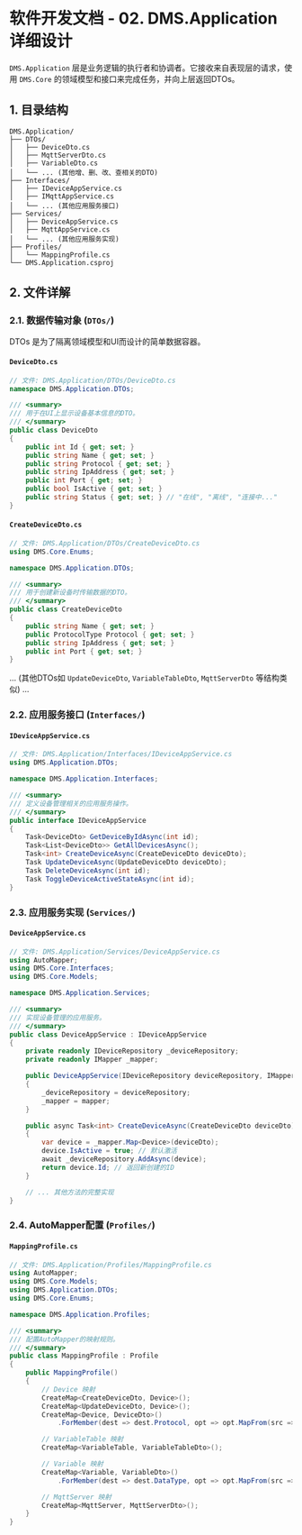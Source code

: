 # 软件开发文档 - 02. DMS.Application 详细设计

`DMS.Application` 层是业务逻辑的执行者和协调者。它接收来自表现层的请求，使用 `DMS.Core` 的领域模型和接口来完成任务，并向上层返回DTOs。

## 1. 目录结构

```
DMS.Application/
├── DTOs/
│   ├── DeviceDto.cs
│   ├── MqttServerDto.cs
│   ├── VariableDto.cs
│   └── ... (其他增、删、改、查相关的DTO)
├── Interfaces/
│   ├── IDeviceAppService.cs
│   ├── IMqttAppService.cs
│   └── ... (其他应用服务接口)
├── Services/
│   ├── DeviceAppService.cs
│   ├── MqttAppService.cs
│   └── ... (其他应用服务实现)
├── Profiles/
│   └── MappingProfile.cs
└── DMS.Application.csproj
```

## 2. 文件详解

### 2.1. 数据传输对象 (`DTOs/`)

DTOs 是为了隔离领域模型和UI而设计的简单数据容器。

#### `DeviceDto.cs`

```csharp
// 文件: DMS.Application/DTOs/DeviceDto.cs
namespace DMS.Application.DTOs;

/// <summary>
/// 用于在UI上显示设备基本信息的DTO。
/// </summary>
public class DeviceDto
{
    public int Id { get; set; }
    public string Name { get; set; }
    public string Protocol { get; set; }
    public string IpAddress { get; set; }
    public int Port { get; set; }
    public bool IsActive { get; set; }
    public string Status { get; set; } // "在线", "离线", "连接中..."
}
```

#### `CreateDeviceDto.cs`

```csharp
// 文件: DMS.Application/DTOs/CreateDeviceDto.cs
using DMS.Core.Enums;

namespace DMS.Application.DTOs;

/// <summary>
/// 用于创建新设备时传输数据的DTO。
/// </summary>
public class CreateDeviceDto
{
    public string Name { get; set; }
    public ProtocolType Protocol { get; set; }
    public string IpAddress { get; set; }
    public int Port { get; set; }
}
```

... (其他DTOs如 `UpdateDeviceDto`, `VariableTableDto`, `MqttServerDto` 等结构类似) ...

### 2.2. 应用服务接口 (`Interfaces/`)

#### `IDeviceAppService.cs`

```csharp
// 文件: DMS.Application/Interfaces/IDeviceAppService.cs
using DMS.Application.DTOs;

namespace DMS.Application.Interfaces;

/// <summary>
/// 定义设备管理相关的应用服务操作。
/// </summary>
public interface IDeviceAppService
{
    Task<DeviceDto> GetDeviceByIdAsync(int id);
    Task<List<DeviceDto>> GetAllDevicesAsync();
    Task<int> CreateDeviceAsync(CreateDeviceDto deviceDto);
    Task UpdateDeviceAsync(UpdateDeviceDto deviceDto);
    Task DeleteDeviceAsync(int id);
    Task ToggleDeviceActiveStateAsync(int id);
}
```

### 2.3. 应用服务实现 (`Services/`)

#### `DeviceAppService.cs`

```csharp
// 文件: DMS.Application/Services/DeviceAppService.cs
using AutoMapper;
using DMS.Core.Interfaces;
using DMS.Core.Models;

namespace DMS.Application.Services;

/// <summary>
/// 实现设备管理的应用服务。
/// </summary>
public class DeviceAppService : IDeviceAppService
{
    private readonly IDeviceRepository _deviceRepository;
    private readonly IMapper _mapper;

    public DeviceAppService(IDeviceRepository deviceRepository, IMapper mapper)
    {
        _deviceRepository = deviceRepository;
        _mapper = mapper;
    }

    public async Task<int> CreateDeviceAsync(CreateDeviceDto deviceDto)
    {
        var device = _mapper.Map<Device>(deviceDto);
        device.IsActive = true; // 默认激活
        await _deviceRepository.AddAsync(device);
        return device.Id; // 返回新创建的ID
    }

    // ... 其他方法的完整实现
}
```

### 2.4. AutoMapper配置 (`Profiles/`)

#### `MappingProfile.cs`

```csharp
// 文件: DMS.Application/Profiles/MappingProfile.cs
using AutoMapper;
using DMS.Core.Models;
using DMS.Application.DTOs;
using DMS.Core.Enums;

namespace DMS.Application.Profiles;

/// <summary>
/// 配置AutoMapper的映射规则。
/// </summary>
public class MappingProfile : Profile
{
    public MappingProfile()
    {
        // Device 映射
        CreateMap<CreateDeviceDto, Device>();
        CreateMap<UpdateDeviceDto, Device>();
        CreateMap<Device, DeviceDto>()
            .ForMember(dest => dest.Protocol, opt => opt.MapFrom(src => src.Protocol.ToString()));

        // VariableTable 映射
        CreateMap<VariableTable, VariableTableDto>();

        // Variable 映射
        CreateMap<Variable, VariableDto>()
            .ForMember(dest => dest.DataType, opt => opt.MapFrom(src => src.DataType.ToString()));

        // MqttServer 映射
        CreateMap<MqttServer, MqttServerDto>();
    }
}
```
